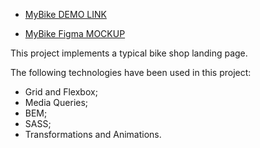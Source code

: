 
- [MyBike DEMO LINK](https://Oleksii-Mishchenko.github.io/MyBike_landing_page/)

- [MyBike Figma MOCKUP](https://www.figma.com/file/NZQAIydtHo5QkINyGLHNcq/BIKE-New-Version?node-id=0%3A1/)
    
This project implements a typical bike shop landing page.

The following technologies have been used in this project:
  - Grid and Flexbox;
  - Media Queries;
  - BEM;
  - SASS;
  - Transformations and Animations.
